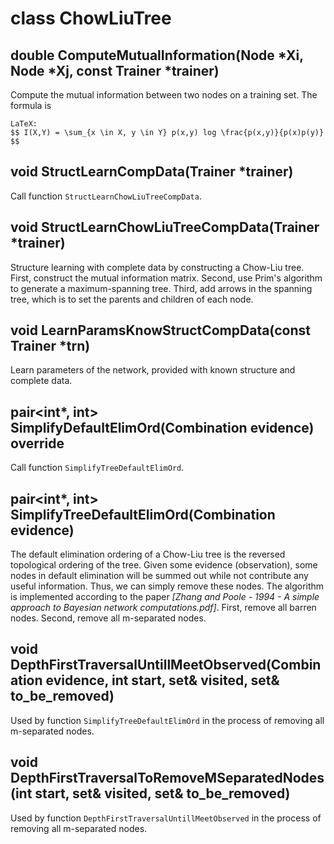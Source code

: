 # class ChowLiuTree

## double ComputeMutualInformation(Node \*Xi, Node \*Xj, const Trainer \*trainer)
Compute the mutual information between two nodes on a training set. The formula is
```
LaTeX:
$$ I(X,Y) = \sum_{x \in X, y \in Y} p(x,y) log \frac{p(x,y)}{p(x)p(y)} $$
```

## void StructLearnCompData(Trainer \*trainer)
Call function `StructLearnChowLiuTreeCompData`.

## void StructLearnChowLiuTreeCompData(Trainer \*trainer)
Structure learning with complete data by constructing a Chow-Liu tree.
First, construct the mutual information matrix.
Second, use Prim's algorithm to generate a maximum-spanning tree.
Third, add arrows in the spanning tree, which is to set the parents and children of each node.

## void LearnParamsKnowStructCompData(const Trainer \*trn)
Learn parameters of the network, provided with known structure and complete data.

## pair<int\*, int> SimplifyDefaultElimOrd(Combination evidence) override
Call function `SimplifyTreeDefaultElimOrd`.

## pair<int\*, int> SimplifyTreeDefaultElimOrd(Combination evidence)
The default elimination ordering of a Chow-Liu tree is the reversed topological
ordering of the tree. Given some evidence (observation), some nodes in default
elimination will be summed out while not contribute any useful information.
Thus, we can simply remove these nodes. The algorithm is implemented according to the paper
*[Zhang and Poole - 1994 - A simple approach to Bayesian network computations.pdf]*.
First, remove all barren nodes. Second, remove all m-separated nodes.

## void DepthFirstTraversalUntillMeetObserved(Combination evidence, int start, set<int>& visited, set<int>& to_be_removed)
Used by function `SimplifyTreeDefaultElimOrd` in the process of removing all m-separated nodes.

## void DepthFirstTraversalToRemoveMSeparatedNodes(int start, set<int>& visited, set<int>& to_be_removed)
Used by function `DepthFirstTraversalUntillMeetObserved` in the process of removing all m-separated nodes.


